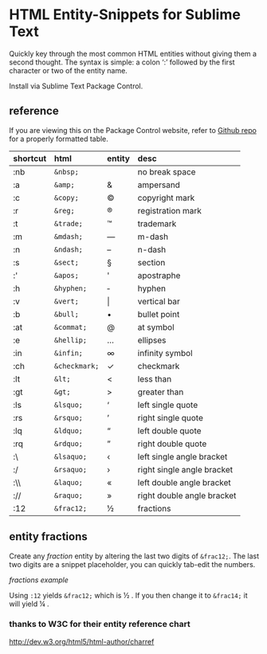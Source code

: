 HTML Entity-Snippets for Sublime Text
=====================================

Quickly key through the most common HTML entities without giving them a second thought. The syntax is simple: a colon ‘:’ followed by the first character or two of the entity name.

Install via Sublime Text Package Control.

## reference
If you are viewing this on the Package Control website, refer to [Github repo](https://github.com/cjaoude/HTMLEntity-Snippets) for a properly formatted table.


| shortcut  | html          | entity   | desc                       |
| :-------- | :------       | :-----   | :------                    |
| :nb       | `&nbsp;`      | &nbsp;   | no break space             |
| :a        | `&amp;`       | &amp;    | ampersand                  |
| :c        | `&copy;`      | &copy;   | copyright mark             |
| :r        | `&reg;`       | &reg;    | registration mark          |
| :t        | `&trade;`     | &trade;  | trademark                  |
| :m        | `&mdash;`     | &mdash;  | m-dash                     |
| :n        | `&ndash;`     | &ndash;  | n-dash                     |
| :s        | `&sect;`      | &sect;   | section                    |
| :'        | `&apos;`      | &apos;   | apostraphe                 |
| :h        | `&hyphen;`    | &#8208;  | hyphen                     |
| :v        | `&vert;`      | &#124;   | vertical bar               |
| :b        | `&bull;`      | &bull;   | bullet point               |
| :at       | `&commat;`    | &#64;    | at symbol                  |
| :e        | `&hellip;`    | &hellip; | ellipses                   |
| :in       | `&infin;`     | &infin;  | infinity symbol            |
| :ch       | `&checkmark;` | &#10003; | checkmark                  |
| :lt       | `&lt;`        | &lt;     | less than                  |
| :gt       | `&gt;`        | &gt;     | greater than               |
| :ls       | `&lsquo;`     | &lsquo;  | left single quote          |
| :rs       | `&rsquo;`     | &rsquo;  | right single quote         |
| :lq       | `&ldquo;`     | &ldquo;  | left double quote          |
| :rq       | `&rdquo;`     | &rdquo;  | right double quote         |
| :\        | `&lsaquo;`    | &lsaquo; | left single angle bracket  |
| :/        | `&rsaquo;`    | &rsaquo; | right single angle bracket |
| :\\\\     | `&laquo;`     | &laquo;  | left double angle bracket  |
| ://       | `&raquo;`     | &raquo;  | right double angle bracket |
| :12       | `&frac12;`    | &frac12; | fractions                  |

## entity fractions
Create any *fraction* entity by altering the last two digits of `&frac12;`. The last two digits are a snippet placeholder, you can quickly tab-edit the numbers.

*fractions example*

Using `:12` yields `&frac12;` which is &frac12; .  If you then change it to `&frac14;` it will yield &frac14; .

### thanks to W3C for their entity reference chart
http://dev.w3.org/html5/html-author/charref





